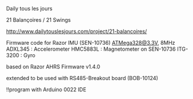 Daily tous les jours

21 Balançoires / 21 Swings

http://www.dailytouslesjours.com/project/21-balancoires/


Firmware code for 
Razor IMU (SEN-10736)
  ATMega328@3.3V, 8MHz
  ADXL345  : Accelerometer
  HMC5883L : Magnetometer on SEN-10736
  ITG-3200 : Gyro
  
based on Razor AHRS Firmware v1.4.0

extended to be used with 
RS485-Breakout board (BOB-10124)
  
!!program with Arduino 0022 IDE




